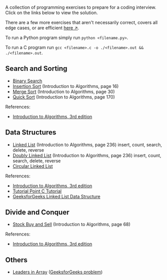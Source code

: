 A collection of programming exercises to prepare for a coding interview. Click on the links below to view the solution.

There are a few more exercises that aren't necessarily correct, covers all edge cases, or are efficient [here ↗](./extras/).

To run a Python program simply run `python <filename.py>`.

To run a C program run `gcc <filename>.c -o ./<filename>.out && ./<filename>.out`.

## Search and Sorting

- [Binary Search](./binary_search.py)
- [Insertion Sort](./insertion_sort.py) (Introduction to Algorithms, page 16)
- [Merge Sort](./merge_sort.py) (Introduction to Algorithms, page 30)
- [Quick Sort](./quick_sort.py) (Introduction to Algorithms, page 170)

References:

- [Introduction to Algorithms, 3rd edition](https://mitpress.mit.edu/books/introduction-algorithms-third-edition)

## Data Structures

- [Linked List](./linked_list.c) (Introduction to Algorithms, page 236) insert, count, search, delete, reverse
- [Doubly Linked List](./doubly_linked_list.c) (Introduction to Algorithms, page 236) insert, count, search, delete, reverse
- [Circular Linked List](./circular_linked_list.c)

References:

- [Introduction to Algorithms, 3rd edition](https://mitpress.mit.edu/books/introduction-algorithms-third-edition)
- [Tutorial Point C Tutorial](https://www.tutorialspoint.com/cprogramming/index.htm)
- [GeeksforGeeks Linked List Data Structure](https://www.geeksforgeeks.org/data-structures/linked-list/)

## Divide and Conquer

- [Stock Buy and Sell](./stock_buy_sell.py) (Introduction to Algorithms, page 68)

References:

- [Introduction to Algorithms, 3rd edition](https://mitpress.mit.edu/books/introduction-algorithms-third-edition)

## Others

- [Leaders in Array](./array_leaders.py) ([GeeksforGeeks problem](https://www.geeksforgeeks.org/leaders-in-an-array/))
